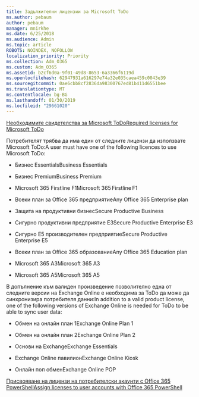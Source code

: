 ```yaml
---
title: Задължителни лицензии за Microsoft ToDo
ms.author: pebaum
author: pebaum
manager: mnirkhe
ms.date: 6/25/2018
ms.audience: Admin
ms.topic: article
ROBOTS: NOINDEX, NOFOLLOW
localization_priority: Priority
ms.collection: Adm_O365
ms.custom: Adm_O365
ms.assetid: b2cf6d0a-9f01-49d8-8653-6a3366f6119d
ms.openlocfilehash: 62947931a616297e74a32e035caea459c0043e39
ms.sourcegitcommit: 0ae6cbb8cf2836da98300767ed81b411d6551bee
ms.translationtype: MT
ms.contentlocale: bg-BG
ms.lasthandoff: 01/30/2019
ms.locfileid: "29661020"
---
```

[<span data-ttu-id="280f2-102">Необходимите свидетелства за Microsoft ToDo</span><span class="sxs-lookup"><span data-stu-id="280f2-102">Required licenses for Microsoft ToDo</span></span>](https://support.office.com/article/381e9d1b-c500-49b5-973e-890fd86528d7.aspx)
  
<span data-ttu-id="280f2-103">Потребителят трябва да има един от следните лицензи да използвате Microsoft ToDo:</span><span class="sxs-lookup"><span data-stu-id="280f2-103">A user must have one of the following licences to use Microsoft ToDo:</span></span>
  
- <span data-ttu-id="280f2-104">Бизнес Essentials</span><span class="sxs-lookup"><span data-stu-id="280f2-104">Business Essentials</span></span>
    
- <span data-ttu-id="280f2-105">Бизнес Premium</span><span class="sxs-lookup"><span data-stu-id="280f2-105">Business Premium</span></span>
    
- <span data-ttu-id="280f2-106">Microsoft 365 Firstline F1</span><span class="sxs-lookup"><span data-stu-id="280f2-106">Microsoft 365 Firstline F1</span></span>
    
- <span data-ttu-id="280f2-107">Всеки план за Office 365 предприятие</span><span class="sxs-lookup"><span data-stu-id="280f2-107">Any Office 365 Enterprise plan</span></span>
    
- <span data-ttu-id="280f2-108">Защита на продуктивни бизнес</span><span class="sxs-lookup"><span data-stu-id="280f2-108">Secure Productive Business</span></span>
    
- <span data-ttu-id="280f2-109">Сигурно продуктивни предприятие E3</span><span class="sxs-lookup"><span data-stu-id="280f2-109">Secure Productive Enterprise E3</span></span>
    
- <span data-ttu-id="280f2-110">Сигурно Е5 производителен предприятие</span><span class="sxs-lookup"><span data-stu-id="280f2-110">Secure Productive Enterprise E5</span></span>
    
- <span data-ttu-id="280f2-111">Всеки план за Office 365 образование</span><span class="sxs-lookup"><span data-stu-id="280f2-111">Any Office 365 Education plan</span></span>
    
- <span data-ttu-id="280f2-112">Microsoft 365 А3</span><span class="sxs-lookup"><span data-stu-id="280f2-112">Microsoft 365 A3</span></span>
    
- <span data-ttu-id="280f2-113">Microsoft 365 А5</span><span class="sxs-lookup"><span data-stu-id="280f2-113">Microsoft 365 A5</span></span>
    
<span data-ttu-id="280f2-114">В допълнение към валиден произведение позволително една от следните версии на Exchange Online е необходима за ToDo да може да синхронизира потребителя данни:</span><span class="sxs-lookup"><span data-stu-id="280f2-114">In addition to a valid product license, one of the following versions of Exchange Online is needed for ToDo to be able to sync user data:</span></span> 
  
- <span data-ttu-id="280f2-115">Обмен на онлайн план 1</span><span class="sxs-lookup"><span data-stu-id="280f2-115">Exchange Online Plan 1</span></span>
    
- <span data-ttu-id="280f2-116">Обмен на онлайн план 2</span><span class="sxs-lookup"><span data-stu-id="280f2-116">Exchange Online Plan 2</span></span>
    
- <span data-ttu-id="280f2-117">Основи на Exchange</span><span class="sxs-lookup"><span data-stu-id="280f2-117">Exchange Essentials</span></span>
    
- <span data-ttu-id="280f2-118">Exchange Online павилион</span><span class="sxs-lookup"><span data-stu-id="280f2-118">Exchange Online Kiosk</span></span>
    
- <span data-ttu-id="280f2-119">Онлайн поп обмен</span><span class="sxs-lookup"><span data-stu-id="280f2-119">Exchange Online POP</span></span>
    
[<span data-ttu-id="280f2-120">Присвояване на лицензи на потребителски акаунти с Office 365 PowerShell</span><span class="sxs-lookup"><span data-stu-id="280f2-120">Assign licenses to user accounts with Office 365 PowerShell</span></span>](https://docs.microsoft.com/office365/enterprise/powershell/assign-licenses-to-user-accounts-with-office-365-powershell )
  

